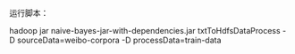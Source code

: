

运行脚本：

hadoop jar naive-bayes-jar-with-dependencies.jar txtToHdfsDataProcess -D sourceData=weibo-corpora -D processData=train-data